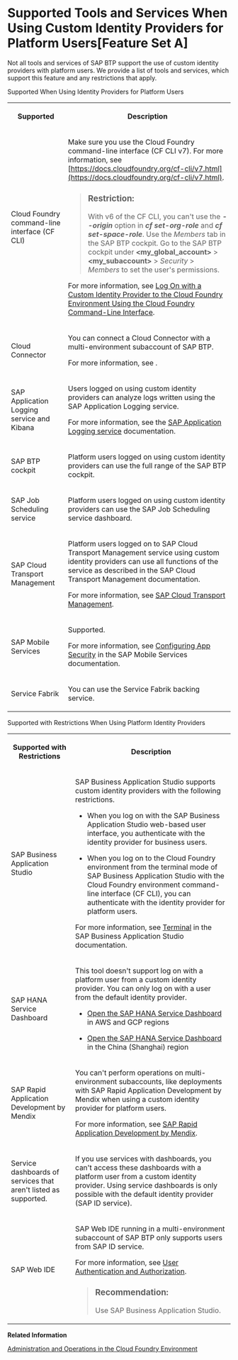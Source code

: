 <!-- loio94ef5154e384408796c035a82b043f82 -->

# Supported Tools and Services When Using Custom Identity Providers for Platform Users\[Feature Set A\]

Not all tools and services of SAP BTP support the use of custom identity providers with platform users. We provide a list of tools and services, which support this feature and any restrictions that apply.



<a name="loio94ef5154e384408796c035a82b043f82__table_lls_qwq_ylb"/>Supported When Using Identity Providers for Platform Users


<table>
<tr>
<th>

Supported



</th>
<th>

Description



</th>
</tr>
<tr>
<td>

 Cloud Foundry command-line interface \(CF CLI\)



</td>
<td>

Make sure you use the Cloud Foundry command-line interface \(CF CLI v7\). For more information, see [https://docs.cloudfoundry.org/cf-cli/v7.html](https://docs.cloudfoundry.org/cf-cli/v7.html).

> ### Restriction:  
> With v6 of the CF CLI, you can't use the ***--origin*** option in ***cf set-org-role*** and ***cf set-space-role***. Use the *Members* tab in the SAP BTP cockpit. Go to the SAP BTP cockpit under **<my\_global\_account\>** \> **<my\_subaccount\>** \> *Security* \> *Members* to set the user's permissions.

For more information, see [Log On with a Custom Identity Provider to the Cloud Foundry Environment Using the Cloud Foundry Command-Line Interface](Log_On_with_a_Custom_Identity_Provider_to_the_Cloud_Foundry_Environment_Using_the_Cloud_Foundry_Command-Line_Interface_d477618.md).



</td>
</tr>
<tr>
<td>

 Cloud Connector 



</td>
<td>

You can connect a Cloud Connector with a multi-environment subaccount of SAP BTP.

For more information, see <?sap-ot O2O class="- topic/xref " href="202261235a204db5ba0b35bbaa6d40ff.xml" text="" desc="" xtrc="xref:3" xtrf="file:/d:/dita/wjg1630305115057/src/cms/content/localization/en-US/94ef5154e384408796c035a82b043f82.xml" ?>.



</td>
</tr>
<tr>
<td>

 SAP Application Logging service and Kibana



</td>
<td>

Users logged on using custom identity providers can analyze logs written using the SAP Application Logging service.

For more information, see the [SAP Application Logging service](https://help.sap.com/viewer/product/APPLICATION_LOGGING/Cloud/en-US) documentation.



</td>
</tr>
<tr>
<td>

 SAP BTP cockpit 



</td>
<td>

Platform users logged on using custom identity providers can use the full range of the SAP BTP cockpit.



</td>
</tr>
<tr>
<td>

 SAP Job Scheduling service 



</td>
<td>

Platform users logged on using custom identity providers can use the SAP Job Scheduling service dashboard.



</td>
</tr>
<tr>
<td>

SAP Cloud Transport Management



</td>
<td>

Platform users logged on to SAP Cloud Transport Management service using custom identity providers can use all functions of the service as described in the SAP Cloud Transport Management documentation.

For more information, see [SAP Cloud Transport Management](https://help.sap.com/viewer/product/TRANSPORT_MANAGEMENT_SERVICE/Cloud/en-US).



</td>
</tr>
<tr>
<td>

 SAP Mobile Services 



</td>
<td>

Supported.

For more information, see [Configuring App Security](https://help.sap.com/viewer/468990a67780424a9e66eb096d4345bb/Cloud/en-US/cfda4108a6b845d686d6d465a7db6d91.html) in the SAP Mobile Services documentation.



</td>
</tr>
<tr>
<td>

Service Fabrik



</td>
<td>

You can use the Service Fabrik backing service.



</td>
</tr>
</table>

<a name="loio94ef5154e384408796c035a82b043f82__table_n5p_1lm_5lb"/>Supported with Restrictions When Using Platform Identity Providers


<table>
<tr>
<th>

Supported with Restrictions



</th>
<th>

Description



</th>
</tr>
<tr>
<td>

 SAP Business Application Studio 



</td>
<td>

SAP Business Application Studio supports custom identity providers with the following restrictions.

-   When you log on with the SAP Business Application Studio web-based user interface, you authenticate with the identity provider for business users.

-   When you log on to the Cloud Foundry environment from the terminal mode of SAP Business Application Studio with the Cloud Foundry environment command-line interface \(CF CLI\), you can authenticate with the identity provider for platform users.


For more information, see [Terminal](https://help.sap.com/viewer/9d1db9835307451daa8c930fbd9ab264/Cloud/en-US/c8b4ae95701942a5a21be4e84749f97f.html) in the SAP Business Application Studio documentation.



</td>
</tr>
<tr>
<td>

 SAP HANA Service Dashboard



</td>
<td>

This tool doesn't support log on with a platform user from a custom identity provider. You can only log on with a user from the default identity provider.

-   [Open the SAP HANA Service Dashboard](https://help.sap.com/viewer/cc53ad464a57404b8d453bbadbc81ceb/Cloud/en-US/fe80d7c024da4a969bafddd5692dbc1a.html) in AWS and GCP regions

-   [Open the SAP HANA Service Dashboard](https://help.sap.com/viewer/cc53ad464a57404b8d453bbadbc81ceb/alibabacloud/en-US/fe80d7c024da4a969bafddd5692dbc1a.html) in the China \(Shanghai\) region




</td>
</tr>
<tr>
<td>

 SAP Rapid Application Development by Mendix 



</td>
<td>

You can't perform operations on multi-environment subaccounts, like deployments with SAP Rapid Application Development by Mendix when using a custom identity provider for platform users.

For more information, see [SAP Rapid Application Development by Mendix](https://help.sap.com/viewer/product/Mendix/Cloud/en-US).



</td>
</tr>
<tr>
<td>

Service dashboards of services that aren't listed as supported.



</td>
<td>

If you use services with dashboards, you can't access these dashboards with a platform user from a custom identity provider. Using service dashboards is only possible with the default identity provider \(SAP ID service\).



</td>
</tr>
<tr>
<td>

 SAP Web IDE 



</td>
<td>

SAP Web IDE running in a multi-environment subaccount of SAP BTP only supports users from SAP ID service.

For more information, see [User Authentication and Authorization](https://help.sap.com/viewer/825270ffffe74d9f988a0f0066ad59f0/CF/en-US/94f7eb83215c470ca2bc5e1eead2de5f.html?q=User%20authentication).

> ### Recommendation:  
> Use SAP Business Application Studio.



</td>
</tr>
</table>

**Related Information**  


[Administration and Operations in the Cloud Foundry Environment](Administration_and_Operations_in_the_Cloud_Foundry_Environment_a6b3b81.md "Learn about the different account administration and application operation tasks which you can perform in the Cloud Foundry environment.")

